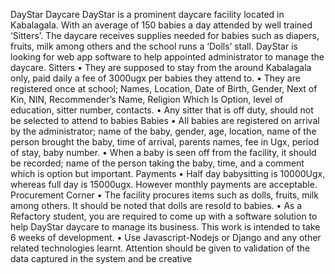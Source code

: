 DayStar Daycare
DayStar is a prominent daycare facility located in Kabalagala. With an average of 150 babies a
day attended by well trained ‘Sitters’. The daycare receives supplies needed for babies such as
diapers, fruits, milk among others and the school runs a ‘Dolls’ stall. DayStar is looking for web
app software to help appointed administrator to manage the daycare.
Sitters
• They are supposed to stay from the around Kabalagala only, paid daily a fee of 3000ugx
per babies they attend to.
• They are registered once at school; Names, Location, Date of Birth, Gender, Next of Kin,
NIN, Recommender’s Name, Religion Which Is Option, level of education, sitter number,
contacts.
• Any sitter that is off duty, should not be selected to attend to babies
Babies
• All babies are registered on arrival by the administrator; name of the baby, gender, age,
location, name of the person brought the baby, time of arrival, parents names, fee in Ugx,
period of stay, baby number.
• When a baby is seen off from the facility, it should be recorded; name of the person taking
the baby, time, and a comment which is option but important.
Payments
• Half day babysitting is 10000Ugx, whereas full day is 15000ugx. However monthly
payments are acceptable.
Procurement Corner
• The facility procures items such as dolls, fruits, milk among others. It should be noted that
dolls are resold to babies.
• As a Refactory student, you are required to come up with a software solution to help
DayStar daycare to manage its business. This work is intended to take 6 weeks of
development.
• Use Javascript-Nodejs or Django and any other related technologies learnt. Attention
should be given to validation of the data captured in the system and be creative

